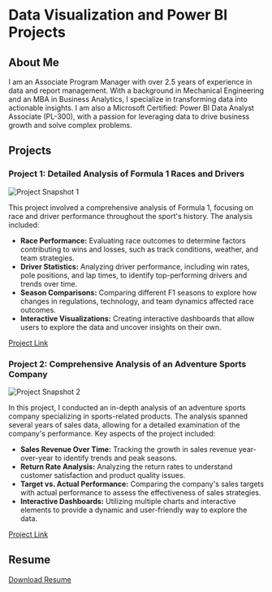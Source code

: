 # Data Visualization and Power BI Projects

## About Me

I am an Associate Program Manager with over 2.5 years of experience in data and report management. With a background in Mechanical Engineering and an MBA in Business Analytics, I specialize in transforming data into actionable insights. I am also a Microsoft Certified: Power BI Data Analyst Associate (PL-300), with a passion for leveraging data to drive business growth and solve complex problems.

## Projects

### Project 1: Detailed Analysis of Formula 1 Races and Drivers

![Project Snapshot 1](placeholder1.jpg) <!-- Placeholder for image -->

This project involved a comprehensive analysis of Formula 1, focusing on race and driver performance throughout the sport's history. The analysis included:

- **Race Performance:** Evaluating race outcomes to determine factors contributing to wins and losses, such as track conditions, weather, and team strategies.
- **Driver Statistics:** Analyzing driver performance, including win rates, pole positions, and lap times, to identify top-performing drivers and trends over time.
- **Season Comparisons:** Comparing different F1 seasons to explore how changes in regulations, technology, and team dynamics affected race outcomes.
- **Interactive Visualizations:** Creating interactive dashboards that allow users to explore the data and uncover insights on their own.

[Project Link](http://project-link1.com)

### Project 2: Comprehensive Analysis of an Adventure Sports Company

![Project Snapshot 2](placeholder2.jpg) <!-- Placeholder for image -->

In this project, I conducted an in-depth analysis of an adventure sports company specializing in sports-related products. The analysis spanned several years of sales data, allowing for a detailed examination of the company's performance. Key aspects of the project included:

- **Sales Revenue Over Time:** Tracking the growth in sales revenue year-over-year to identify trends and peak seasons.
- **Return Rate Analysis:** Analyzing the return rates to understand customer satisfaction and product quality issues.
- **Target vs. Actual Performance:** Comparing the company's sales targets with actual performance to assess the effectiveness of sales strategies.
- **Interactive Dashboards:** Utilizing multiple charts and interactive elements to provide a dynamic and user-friendly way to explore the data.

[Project Link](http://project-link2.com)

## Resume

[Download Resume](https://drive.google.com/file/d/17aWzDvphzSuQnFukY9UvAhbHyPqIL5ry/view?usp=drive_link)

